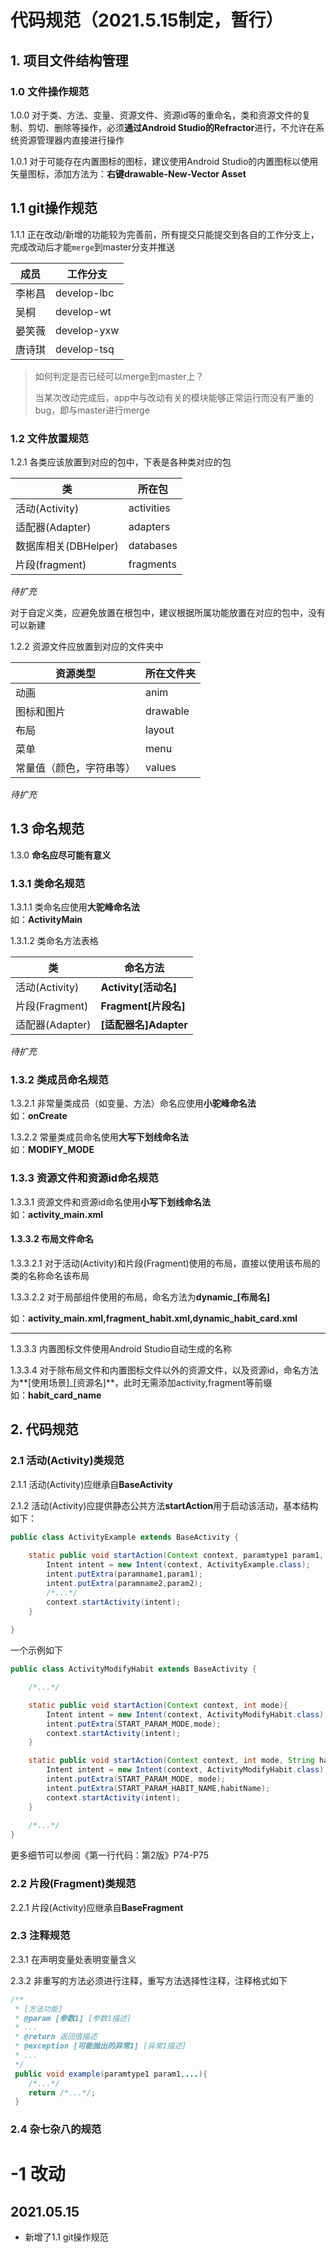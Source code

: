 # 代码规范（2021.5.15制定，暂行）

## 1. 项目文件结构管理

### 1.0 文件操作规范

1.0.0 对于类、方法、变量、资源文件、资源id等的重命名，类和资源文件的复制、剪切、删除等操作，必须**通过Android Studio的Refractor**进行，不允许在系统资源管理器内直接进行操作

1.0.1 对于可能存在内置图标的图标，建议使用Android Studio的内置图标以使用矢量图标，添加方法为：**右键drawable-New-Vector Asset**

## 1.1 git操作规范

1.1.1 正在改动/新增的功能较为完善前，所有提交只能提交到各自的工作分支上，完成改动后才能``merge``到master分支并推送

| 成员   | 工作分支    |
| ------ | ----------- |
| 李彬昌 | develop-lbc |
| 吴桐   | develop-wt  |
| 晏笑薇 | develop-yxw |
| 唐诗琪 | develop-tsq |

> 如何判定是否已经可以merge到master上？
>
> 当某次改动完成后，app中与改动有关的模块能够正常运行而没有严重的bug，即与master进行merge

### 1.2 文件放置规范

1.2.1 各类应该放置到对应的包中，下表是各种类对应的包

|类|所在包|
|-|-|
|活动(Activity)|activities|
|适配器(Adapter)|adapters|
|数据库相关(DBHelper)|databases|
|片段(fragment)|fragments|

*待扩充*

对于自定义类，应避免放置在根包中，建议根据所属功能放置在对应的包中，没有可以新建

1.2.2 资源文件应放置到对应的文件夹中

|资源类型|所在文件夹|
|-|-|
|动画|anim|
|图标和图片|drawable|
|布局|layout|
|菜单|menu|
|常量值（颜色，字符串等）|values|

*待扩充*

## 1.3 命名规范

1.3.0 **命名应尽可能有意义**

### 1.3.1 类命名规范

1.3.1.1 类命名应使用**大驼峰命名法**  
如：**ActivityMain**

1.3.1.2 类命名方法表格

|类|命名方法|
|-|-|
|活动(Activity)|**Activity[活动名]**|
|片段(Fragment)|**Fragment[片段名]**|
|适配器(Adapter)|**[适配器名]Adapter**|

*待扩充*

### 1.3.2 类成员命名规范

1.3.2.1 非常量类成员（如变量、方法）命名应使用**小驼峰命名法**  
如：**onCreate**

1.3.2.2 常量类成员命名使用**大写下划线命名法**  
如：**MODIFY_MODE**

### 1.3.3 资源文件和资源id命名规范

1.3.3.1 资源文件和资源id命名使用**小写下划线命名法**  
如：**activity_main.xml**

#### 1.3.3.2 布局文件命名

1.3.3.2.1 对于活动(Activity)和片段(Fragment)使用的布局，直接以使用该布局的类的名称命名该布局

1.3.3.2.2 对于局部组件使用的布局，命名方法为**dynamic_[布局名]**

如：**activity_main.xml,fragment_habit.xml,dynamic_habit_card.xml**

---

1.3.3.3 内置图标文件使用Android Studio自动生成的名称

1.3.3.4 对于除布局文件和内置图标文件以外的资源文件，以及资源id，命名方法为**[使用场景]_[资源名]**，此时无需添加activity,fragment等前缀  
如：**habit\_card\_name**

## 2. 代码规范

### 2.1 活动(Activity)类规范

2.1.1 活动(Activity)应继承自**BaseActivity**

2.1.2 活动(Activity)应提供静态公共方法**startAction**用于启动该活动，基本结构如下：
```java
public class ActivityExample extends BaseActivity {
	
    static public void startAction(Context context, paramtype1 param1, paramtype2 param2,...){
    	Intent intent = new Intent(context, ActivityExample.class);
        intent.putExtra(paramname1,param1);
        intent.putExtra(paramname2,param2);
        /*...*/
        context.startActivity(intent);
    }
    
}
```
一个示例如下
```java
public class ActivityModifyHabit extends BaseActivity {

	/*...*/

    static public void startAction(Context context, int mode){
        Intent intent = new Intent(context, ActivityModifyHabit.class);
        intent.putExtra(START_PARAM_MODE,mode);
        context.startActivity(intent);
    }

    static public void startAction(Context context, int mode, String habitName){
        Intent intent = new Intent(context, ActivityModifyHabit.class);
        intent.putExtra(START_PARAM_MODE, mode);
        intent.putExtra(START_PARAM_HABIT_NAME,habitName);
        context.startActivity(intent);
    }
    
    /*...*/
}
```
更多细节可以参阅《第一行代码：第2版》P74-P75

### 2.2 片段(Fragment)类规范

2.2.1 片段(Activity)应继承自**BaseFragment**

### 2.3 注释规范

2.3.1 在声明变量处表明变量含义

2.3.2 非重写的方法必须进行注释，重写方法选择性注释，注释格式如下
```java
/**
 * [方法功能]
 * @param [参数1] [参数1描述]
 * ...
 * @return 返回值描述
 * @exception [可能抛出的异常1] [异常1描述]
 * ...
 */
 public void example(paramtype1 param1,...){
 	/*...*/
    return /*...*/;
 }
```

### 2.4 杂七杂八的规范

# -1 改动

## 2021.05.15

- 新增了1.1 git操作规范